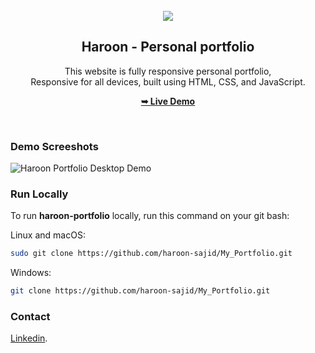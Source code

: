 <div align="center">
  
 
  <br />
  
  <img src="./readme-images/project-logo.jpg" />

  <h2 align="center">Haroon - Personal portfolio</h2>

  This website is fully responsive personal portfolio, <br />Responsive for all devices, built using HTML, CSS, and JavaScript.

  <a href="https://haroonsajid.com"><strong>➥ Live Demo</strong></a>

</div>

<br />

### Demo Screeshots

![Haroon Portfolio Desktop Demo](./readme-images/desktop.png "Desktop Demo")


### Run Locally

To run **haroon-portfolio** locally, run this command on your git bash:

Linux and macOS:

```bash
sudo git clone https://github.com/haroon-sajid/My_Portfolio.git
```

Windows:

```bash
git clone https://github.com/haroon-sajid/My_Portfolio.git
```

### Contact

[Linkedin](https://www.linkedin.com/in/haroon-sajid).